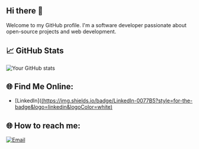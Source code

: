 ## Hi there 👋

<!--
**saagar7200/saagar7200** is a ✨ _special_ ✨ repository because its `README.md` (this file) appears on your GitHub profile.

Here are some ideas to get you started:

- 🔭 I’m currently working on ...
- 🌱 I’m currently learning ...
- 👯 I’m looking to collaborate on ...
- 🤔 I’m looking for help with ...
- 💬 Ask me about ...
- 📫 How to reach me: ...
- 😄 Pronouns: ...
- ⚡ Fun fact: ...
-->

Welcome to my GitHub profile. I'm a software developer passionate about open-source projects and web development.

## 📈 GitHub Stats
![Your GitHub stats](https://github-readme-stats.vercel.app/api?username=saagar7200&show_icons=true&theme=radical)



## 🌐 Find Me Online:
- [LinkedIn]([(https://img.shields.io/badge/LinkedIn-0077B5?style=for-the-badge&logo=linkedin&logoColor=white)](https://www.linkedin.com/in/sagar-bhandari-478494215/)


## 🌐 How to reach me:
[![Email](https://img.shields.io/badge/Email-D14836?style=for-the-badge&logo=gmail&logoColor=white)](rsaagar7200@gmail.com)

